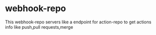 # webhook-repo
This webhook-repo servers like a endpoint for action-repo to get actions info like push,pull requests,merge 
